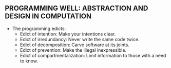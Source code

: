 ## PROGRAMMING WELL: ABSTRACTION AND DESIGN IN COMPUTATION

* The programming edicts:
    - Edict of intention: Make your intentions clear.
    - Edict of irredundancy: Never write the same code twice.
    - Edict of decomposition: Carve software at its joints.
    - Edict of prevention: Make the illegal inexpressible.
    - Edict of compartmentalization: Limit information to those with a need to know.


